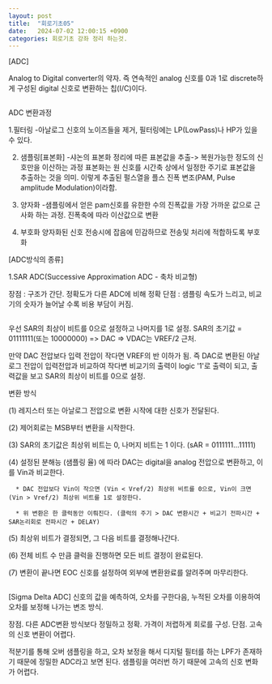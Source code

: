 ```yaml
---
layout: post
title:  "회로기초05"
date:   2024-07-02 12:00:15 +0900
categories: 회로기초 강좌 정리 하는것. 
---
```


[ADC]

Analog to Digital converter의 약자. 
즉 연속적인 analog 신호를 0과 1로 discrete하게 구성된 digital 신호로 변환하는 칩(I/C)이다.

<div class="img_row">
	<img class="col one" src="{{ site.baseurl }}/img/post/03_pcbBasic/img_07.jpg
	" alt="" title="ADC"/>
</div>


ADC 변환과정

1.필터링
 -아날로그 신호의 노이즈들을 제거, 필터링에는 LP(LowPass)나 HP가 있을수 있다.
 
 
2. 샘플링[표본화]
-샤논의 표본화 정리에 따른 표본값을 추출-> 복원가능한 정도의 신호만을 이산하는 과정
표본화는 원 신호를 시간축 상에서 일정한 주기로 표본값을 추출하는 것을 의미. 
이렇게 추출된 펄스열을 플스 진폭 변조(PAM, Pulse amplitude Modulation)이라함. 


3. 양자화
-샘플링에서 얻은 pam신호를 유한한 수의 진폭값을 가장 가까운 값으로 근사화 하는 과정. 진폭축에 따라 이산값으로 변환

4. 부호화 
양자화된 신호 전송시에 잡음에 민감하므로 전송및 처리에 적합하도록 부호화 


[ADC방식의 종류]

1.SAR ADC(Successive Approximation ADC - 축차 비교형)

장점 : 구조가 간단. 정확도가 다른 ADC에 비해 정확
단점 : 샘플링 속도가 느리고, 비교기의 숫자가 늘어날 수록 비용 부담이 커짐. 


<div class="img_row">
	<img class="col one" src="{{ site.baseurl }}/img/post/03_pcbBasic/img_08.png
	" alt="" title="OPAMP"/>
</div>

우선 SAR의 최상이 비트를 0으로 설정하고 나머지를 1로 설정. 
SAR의 초기값 = 01111111(또는 10000000) => DAC => VDAC는 VREF/2 근처. 

만약 DAC 전압보다 입력 전압이 작다면 VREF의 반 이하가 됨. 즉 DAC로 변환된 아날로그 전압이 입력전압과 비교하여 작다변 비교기의 
출력이 logic '1'로 출력이 되고, 출력값을 보고 SAR의 최상이 비트를 0으로 설정. 

변환 방식​

(1) 레지스터 또는 아날로그 전압으로 변환 시작에 대한 신호가 전달된다.

(2) 제어회로는 MSB부터 변환을 시작한다.

(3) SAR의 초기값은 최상위 비트는 0, 나머지 비트는 1 이다. (sAR = 0111111...11111)

(4) 설정된 분해능 (샘플링 율) 에 따라 DAC는 digital을 analog 전압으로 변환하고, 이를 Vin과 비교한다.

      * DAC 전압보다 Vin이 작으면 (Vin < Vref/2) 최상위 비트를 0으로, Vin이 크면 (Vin > Vref/2) 최상위 비트를 1로 설정한다.

      * 위 변환은 한 클럭동안 이뤄진다. (클럭의 주기 > DAC 변환시간 + 비교기 전파시간 + SAR논리회로 전파시간 + DELAY)

(5) 최상위 비트가 결정되면, 그 다음 비트를 결정해나간다.

(6) 전체 비트 수 만큼 클럭을 진행하면 모든 비트 결정이 완료된다.

(7) 변환이 끝나면 EOC 신호를 설정하여 외부에 변환완료를 알려주며 마무리한다.

<div class="img_row">
	<img class="col one" src="{{ site.baseurl }}/img/post/03_pcbBasic/img_08.jpg
	" alt="" title="ADC"/>
</div>
<div class="img_row">
	<img class="col one" src="{{ site.baseurl }}/img/post/03_pcbBasic/img_09.jpg
	" alt="" title="ADC"/>
</div>




[Sigma Delta ADC]
신호의 값을 예측하여, 오차를 구한다음, 누적된 오차를 이용하여 오차를 보정해 나가는 변조 방식. 

<div class="img_row">
	<img class="col one" src="{{ site.baseurl }}/img/post/03_pcbBasic/img_09.png
	" alt="" title="ADC"/>
</div>
장점. 
다른 ADC변환 방식보다 정밀하고 정확. 
가격이 저렵하게 회로를 구성. 
단점. 
고속의 신호 변환이 어렵다. 

적분기를 통해 오버 샘플링을 하고, 오차 보정을 해서 디지털 필터를 하는 LPF가 존재하기 때문에 정밀한 ADC라고 보면 된다. 
샘플링을 여러번 하기 때문에 고속의 신호 변화가 어렵다. 


